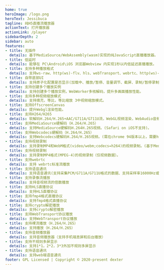 ```yaml
---
home: true
heroImage: /logo.png
heroText: Jessibuca
tagline: 纯H5直播流播放器
actionText: 打开播放器
actionLink: /player
sidebarDepth: 2
sidebar: auto
features:
- title: 无插件
  details: 基于MediaSource/WebAssembly(wasm)实现的纯JavaScript直播播放器。
- title: 低延时
  details: 能够在 PC\Android\iOS 浏览器Webview 内实现1秒以内低延迟直播播放。
- title: 支持多种播放格式
  details: 支持ws-raw、http(ws)-flv、hls、webTransport、webrtc、http(ws)-fmp4、http(ws)-h264、http(ws)-h265多种播放格式。
- title: 自带底部UI
  details: 支持原子化配置是否显示(加载中、播放/暂停、音量调节、截屏、录制/暂停录制、全屏/取消全屏、流量显示)。
- title: 支持创建多个播放实例
  details: 支持创建多个播放实例，WebWorker多核解码，提升多画面播放性能。
- title: 支持多种视频缩放模式
  details: 支持填充，等比，等比缩放 3中视频缩放模式。
- title: 支持OffscreenCanvas
  details: 提升Webgl渲染性能。
- title: 支持H264/H265
  details: 软解码H.264/H.265+AAC/G711A/G711U流，WebGL视频渲染，WebAudio音频播放。
- title: 支持MediaSource硬解码（H.264/H.265）
  details: 支持MediaSource硬解码H.264H.265视频。(Safari on iOS不支持)。
- title: 支持Webcodecs硬解码（H.264/H.265）
  details: 支持Webcodecs硬解码H.264/H.265视频。(需在chrome 94版本以上，需要https或者localhost环境),支持在WebWorker中硬解码。
- title: 支持视频录制
  details: 支持录制MP4和WebM格式(video/webm;codecs=h264)的视频录制。(基于MediaRecorder),(MP4格式支持在IOS VLC播放器显示时长播放，Android VLC播放器无法显示时长播放，PC VLC播放器可以播放)。
- title: 支持视频录制
  details: 支持录制MP4格式(MPEG-4)的视频录制（仅视频数据）。
- title: 支持webrtc
  details: 支持 webrtc标准流播放
- title: 支持语音通讯
  details: 支持语音通讯(支持采集PCM/G711A/G711U格式的数据、支持采样率16000Hz或8000Hz，采样精度32bits或者16bits，支持单通道或双通道)
- title: 支持录像流播放
  details: 支持音视频流的倍数播放
- title: 支持HLS直播协议
  details: 支持HLS直播协议
- title: 支持fmp4格式直播协议
  details: 支持fmp4格式直播协议
- title: 支持crypto解密播放
  details: 支持crypto解密播放
- title: 支持WebTransport协议播放
  details: 支持WebTransport协议播放
- title: 支持裸流播放（H.264/H.265）
  details: 支持播放（H.264/H.265）
- title: 支持音频播放器
  details: 支持音频播放器（支持手机端息屏和后台播放）
- title: 支持不规则多屏显示
  details: 支持1*1，2*2，3*3外加不规则多屏显示
- title: 支持语音通讯
  details: 支持web端语音通讯
footer: GPL Licensed | Copyright © 2020-present dexter
---
```

